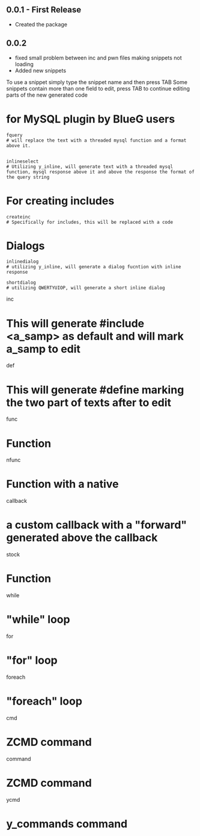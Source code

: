 ## 0.0.1 - First Release
* Created the package

## 0.0.2
* fixed small problem between inc and pwn files making snippets not loading
* Added new snippets

To use a snippet simply type the snippet name and then press TAB
Some snippets contain more than one field to edit, press TAB to continue editing parts of the new generated code

  # for MySQL plugin by BlueG users

    fquery
    # will replace the text with a threaded mysql function and a format above it.


    inlineselect
    # Utilizing y_inline, will generate text with a threaded mysql function, mysql response above it and above the response the format of the query string

  # For creating includes

    createinc
    # Specifically for includes, this will be replaced with a code

  # Dialogs

    inlinedialog
    # utilizing y_inline, will generate a dialog fucntion with inline response

    shortdialog
    # utilizing QWERTYUIOP, will generate a short inline dialog

  inc
  # This will generate #include <a_samp> as default and will mark a_samp to edit

  def
  # This will generate #define marking the two part of texts after to edit

  func
  # Function

  nfunc
  # Function with a native

  callback
  # a custom callback with a "forward" generated above the callback

  stock
  # Function

  while
  # "while" loop

  for
  # "for" loop

  foreach
  # "foreach" loop

  cmd
  # ZCMD command

  command
  # ZCMD command

  ycmd
  # y_commands command
